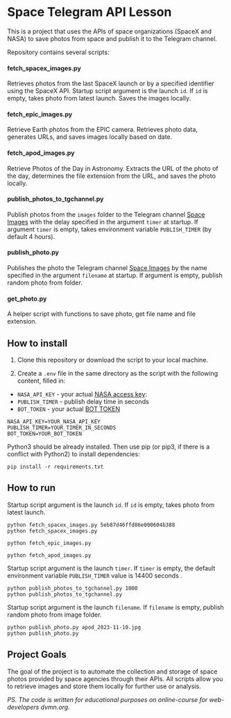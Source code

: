 # Space Telegram API Lesson

This is a project that uses the APIs of space organizations (SpaceX and NASA) to save photos from space and publish it to the Telegram channel.

Repository contains several scripts:

#### fetch_spacex_images.py
Retrieves photos from the last SpaceX launch or by a specified identifier using the SpaceX API.
Startup script argument is the launch `id`. If `id` is empty, takes photo from latest launch.
Saves the images locally.
#### fetch_epic_images.py

Retrieve Earth photos from the EPIC camera. Retrieves photo data, generates URLs, and saves images locally based on date.

#### fetch_apod_images.py
Retrieve Photos of the Day in Astronomy.
Extracts the URL of the photo of the day, determines the file extension from the URL, and saves the photo locally.

#### publish_photos_to_tgchannel.py
Publish photos from the ``images`` folder to the Telegram channel [Space Images](https://t.me/space_imagess) with the delay specified in the argument `timer` at startup.
If argument `timer` is empty, takes environment variable `PUBLISH_TIMER` (by default 4 hours).

#### publish_photo.py
Publishes the photo the Telegram channel [Space Images](https://t.me/space_imagess) by the name specified in the argument `filename` at startup. If argument is empty, publish random photo from folder. 

#### get_photo.py
A helper script with functions to save photo, get file name and file extension.


## How to install
1. Clone this repository or download the script to your local machine.

2. Create a `.env` file in the same directory as the script with the following content, filled in:
  * `NASA_API_KEY` - your actual [NASA access key](https://api.nasa.gov/):
  * `PUBLISH_TIMER` - publish delay time in seconds
  * `BOT_TOKEN` - your actual [BOT TOKEN](https://t.me/BotFather)
```
NASA_API_KEY=YOUR_NASA_API_KEY
PUBLISH_TIMER=YOUR_TIMER_IN_SECONDS
BOT_TOKEN=YOUR_BOT_TOKEN
```
Python3 should be already installed. Then use pip (or pip3, if there is a conflict with Python2) to install dependencies:
```
pip install -r requirements.txt
```
## How to run
Startup script argument is the launch `id`. If `id` is empty, takes photo from latest launch.
```
python fetch_spacex_images.py 5eb87d46ffd86e000604b388
python fetch_spacex_images.py
```
```
python fetch_epic_images.py
```
```
python fetch_apod_images.py
```
Startup script argument is the launch `timer`. If `timer` is empty, the default environment variable `PUBLISH_TIMER` value is 14400 seconds .
```
python publish_photos_to_tgchannel.py 1000
python publish_photos_to_tgchannel.py
```
Startup script argument is the launch `filename`. If `filename` is empty, publish random photo from image folder.
```
python publish_photo.py apod_2023-11-10.jpg
python publish_photo.py 
```
## Project Goals
The goal of the project is to automate the collection and storage of space photos provided by space agencies through their APIs. All scripts allow you to retrieve images and store them locally for further use or analysis.

*PS. The code is written for educational purposes on online-course for web-developers dvmn.org.*
